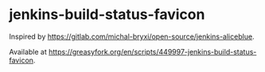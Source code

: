 # jenkins-build-status-favicon

Inspired by https://gitlab.com/michal-bryxi/open-source/jenkins-aliceblue.

Available at https://greasyfork.org/en/scripts/449997-jenkins-build-status-favicon.
